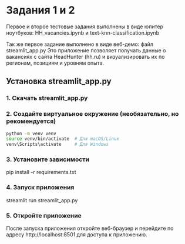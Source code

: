 # Задания 1 и 2 
Первое и второе тестовые задания выполнены в виде юпитер ноутбуков: HH_vacancies.ipynb и text-knn-classification.ipynb

Так же первое задание выполнено в виде веб-демо: файл streamlit_app.py
Это приложение позволяет получать данные о вакансиях с сайта HeadHunter (hh.ru) и визуализировать их по регионам, позициям и уровням опыта.

## Установка streamlit_app.py

### 1. Скачать streamlit_app.py

### 2. Создайте виртуальное окружение (необязательно, но рекомендуется)

```bash
python -m venv venv
source venv/bin/activate  # Для macOS/Linux
venv\Scripts\activate     # Для Windows
```
### 3. Установите зависимости


pip install -r requirements.txt


### 4. Запуск приложения


streamlit run streamlit_app.py


### 5. Откройте приложение
После запуска приложения откройте веб-браузер и перейдите по адресу http://localhost:8501 для доступа к приложению.
